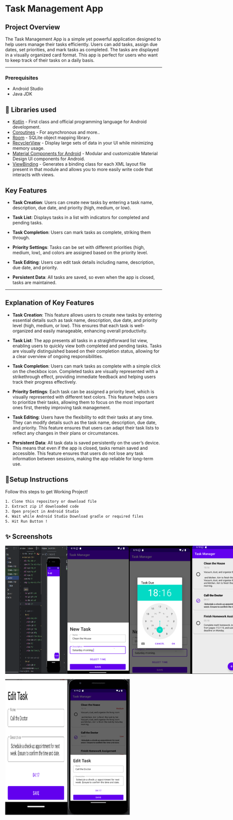 # Task Management App

## Project Overview

The Task Management App is a simple yet powerful application designed to help users manage their tasks efficiently. Users can add tasks, assign due dates, set priorities, and mark tasks as completed. The tasks are displayed in a visually organized card format. This app is perfect for users who want to keep track of their tasks on a daily basis.

---
### Prerequisites
*   Android Studio 
*   Java JDK

## 📃 Libraries used
- [Kotlin](https://kotlinlang.org/) - First class and official programming language for Android development.
- [Coroutines](https://kotlinlang.org/docs/reference/coroutines-overview.html) - For asynchronous and more..
- [Room](https://developer.android.com/topic/libraries/architecture/room) - SQLite object mapping library.
- [RecyclerView](https://developer.android.com/jetpack/androidx/releases/recyclerview) - Display large sets of data in your UI while minimizing memory usage.
- [Material Components for Android](https://github.com/material-components/material-components-android) - Modular and customizable Material Design UI components for Android.
- [ViewBinding](https://developer.android.com/topic/libraries/view-binding) - Generates a binding class for each XML layout file present in that module and allows you to more easily write code that interacts with views.

## Key Features
- **Task Creation**: Users can create new tasks by entering a task name, description, due date, and priority (high, medium, or low).
- **Task List**: Displays tasks in a list with indicators for completed and pending tasks.
- **Task Completion**: Users can mark tasks as complete, striking them through.
- **Priority Settings**: Tasks can be set with different priorities (high, medium, low), and colors are assigned based on the priority level.
- **Task Editing**: Users can edit task details including name, description, due date, and priority.

- **Persistent Data**: All tasks are saved, so even when the app is closed, tasks are maintained.

---
## Explanation of Key Features

- **Task Creation**: This feature allows users to create new tasks by entering essential details such as task name, description, due date, and priority level (high, medium, or low). This ensures that each task is well-organized and easily manageable, enhancing overall productivity.

- **Task List**: The app presents all tasks in a straightforward list view, enabling users to quickly view both completed and pending tasks. Tasks are visually distinguished based on their completion status, allowing for a clear overview of ongoing responsibilities.

- **Task Completion**: Users can mark tasks as complete with a simple click on the checkbox icon. Completed tasks are visually represented with a strikethrough effect, providing immediate feedback and helping users track their progress effectively.

- **Priority Settings**: Each task can be assigned a priority level, which is visually represented with different text colors. This feature helps users to prioritize their tasks, allowing them to focus on the most important ones first, thereby improving task management.

- **Task Editing**: Users have the flexibility to edit their tasks at any time. They can modify details such as the task name, description, due date, and priority. This feature ensures that users can adapt their task lists to reflect any changes in their plans or circumstances.



- **Persistent Data**: All task data is saved persistently on the user’s device. This means that even if the app is closed, tasks remain saved and accessible. This feature ensures that users do not lose any task information between sessions, making the app reliable for long-term use.








## 🔨Setup Instructions

Follow this steps to get Working Project!
```
1. Clone this repository or download file
2. Extract zip if downloaded code
3. Open project in Android Studio
4. Wait while Android Studio Download gradle or required files
5. Hit Run Button !
```

## ✨ Screenshots

<div style="display:flex;">
<img src="ScreenShots/img01.jpeg" width="200">
<img src="ScreenShots/img02.jpeg" width="200">
<img src="ScreenShots/img03.jpeg" width="200">
<img src="ScreenShots/img04.jpeg" width="200">
</div>
<br>
<div style="display:flex;">
<img src="ScreenShots/img05.jpeg" width="200">
<img src="ScreenShots/img06.jpeg" width="200">
</div>
